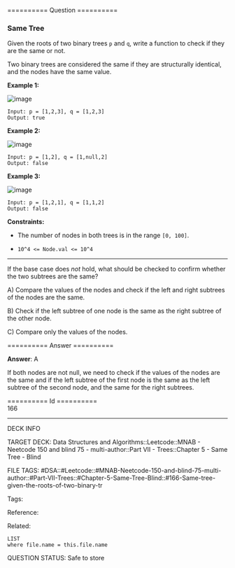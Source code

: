 ========== Question ==========  

### Same Tree

Given the roots of two binary trees `p` and `q`, write a function to check if they are the same or not.

Two binary trees are considered the same if they are structurally identical, and the nodes have the same value.

**Example 1:**

![image](https://imagedelivery.net/CLfkmk9Wzy8_9HRyug4EVA/1168b33f-0718-49d2-3991-d2e92b1ae500/public)

```
Input: p = [1,2,3], q = [1,2,3]
Output: true
```

**Example 2:**

![image](https://imagedelivery.net/CLfkmk9Wzy8_9HRyug4EVA/753a6eeb-7153-4c61-096f-438a4ccd9400/public)

```
Input: p = [1,2], q = [1,null,2]
Output: false
```

**Example 3:**

![image](https://imagedelivery.net/CLfkmk9Wzy8_9HRyug4EVA/76cda15a-858b-4702-d319-badd1fb6da00/public)

```
Input: p = [1,2,1], q = [1,1,2]
Output: false
```

**Constraints:**

-   The number of nodes in both trees is in the range `[0, 100]`.

-   `10^4 <= Node.val <= 10^4`

---

If the base case does _not_ hold, what should be checked to confirm whether the two subtrees are the same?

A) Compare the values of the nodes and check if the left and right subtrees of the nodes are the same.

B) Check if the left subtree of one node is the same as the right subtree of the other node.

C) Compare only the values of the nodes.  

========== Answer ==========  

**Answer**: A

If both nodes are not null, we need to check if the values of the nodes are the same and if the left subtree of the first node is the same as the left subtree of the second node, and the same for the right subtrees.

========== Id ==========  
166

---

DECK INFO

TARGET DECK: Data Structures and Algorithms::Leetcode::MNAB - Neetcode 150 and blind 75 - multi-author::Part VII - Trees::Chapter 5 - Same Tree - Blind

FILE TAGS: #DSA::#Leetcode::#MNAB-Neetcode-150-and-blind-75-multi-author::#Part-VII-Trees::#Chapter-5-Same-Tree-Blind::#166-Same-tree-given-the-roots-of-two-binary-tr

Tags:

Reference:

Related:

```dataview
LIST
where file.name = this.file.name
```

QUESTION STATUS: Safe to store
